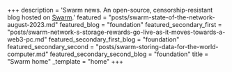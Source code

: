 +++
description = 'Swarm news. An open-source, censorship-resistant blog hosted on [Swarm](https://www.ethswarm.org/ "Swarm").'
featured = "posts/swarm-state-of-the-network-august-2023.md"
featured_blog = "foundation"
featured_secondary_first = "posts/swarm-network-s-storage-rewards-go-live-as-it-moves-towards-a-web3-pc.md"
featured_secondary_first_blog = "foundation"
featured_secondary_second = "posts/swarm-storing-data-for-the-world-computer.md"
featured_secondary_second_blog = "foundation"
title = "Swarm home"
_template = "home"
+++

